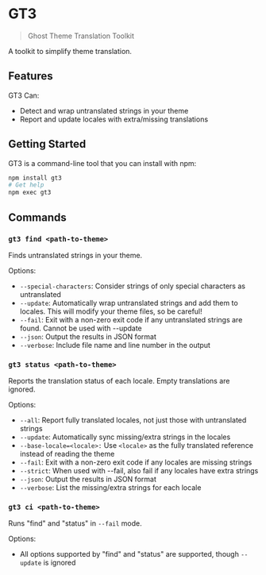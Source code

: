 # GT3

> Ghost Theme Translation Toolkit

A toolkit to simplify theme translation.

## Features

GT3 Can:

* Detect and wrap untranslated strings in your theme
* Report and update locales with extra/missing translations

## Getting Started

GT3 is a command-line tool that you can install with npm:

```bash
npm install gt3
# Get help
npm exec gt3
```

## Commands

### `gt3 find <path-to-theme>`

Finds untranslated strings in your theme.

Options:

  * `--special-characters`: Consider strings of only special characters as untranslated
  * `--update`: Automatically wrap untranslated strings and add them to locales. This will modify your theme files, so be careful!
  * `--fail`: Exit with a non-zero exit code if any untranslated strings are found. Cannot be used with --update
  * `--json`: Output the results in JSON format
  * `--verbose`: Include file name and line number in the output

### `gt3 status <path-to-theme>`

Reports the translation status of each locale. Empty translations are ignored.

Options:

  * `--all`: Report fully translated locales, not just those with untranslated strings
  * `--update`: Automatically sync missing/extra strings in the locales
  * `--base-locale=<locale>:` Use `<locale>` as the fully translated reference instead of reading the theme
  * `--fail`: Exit with a non-zero exit code if any locales are missing strings
  * `--strict`: When used with --fail, also fail if any locales have extra strings
  * `--json`: Output the results in JSON format
  * `--verbose`: List the missing/extra strings for each locale

### `gt3 ci <path-to-theme>`

Runs "find" and "status" in `--fail` mode.

Options:

 * All options supported by "find" and "status" are supported, though `--update` is ignored